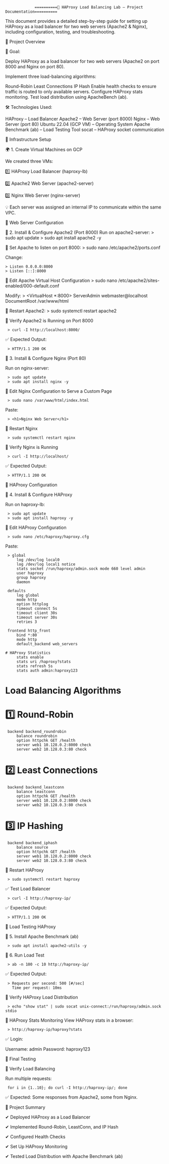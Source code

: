                  ==========📖 HAProxy Load Balancing Lab – Project Documentation==========


This document provides a detailed step-by-step guide for setting up HAProxy as a load balancer for two web servers (Apache2 & Nginx), including configuration, testing, and troubleshooting.



📌 Project Overview


🎯 Goal:

Deploy HAProxy as a load balancer for two web servers (Apache2 on port 8000 and Nginx on port 80).

Implement three load-balancing algorithms:

Round-Robin
Least Connections
IP Hash
Enable health checks to ensure traffic is routed to only available servers.
Configure HAProxy stats monitoring.
Test load distribution using ApacheBench (ab).


🛠️ Technologies Used:

HAProxy – Load Balancer
Apache2 – Web Server (port 8000)
Nginx – Web Server (port 80)
Ubuntu 22.04 (GCP VM) – Operating System
Apache Benchmark (ab) – Load Testing Tool
socat – HAProxy socket communication


📌 Infrastructure Setup

🌍 1. Create Virtual Machines on GCP

We created three VMs:

1️⃣ HAProxy Load Balancer (haproxy-lb)

2️⃣ Apache2 Web Server (apache2-server)

3️⃣ Nginx Web Server (nginx-server)


💡 Each server was assigned an internal IP to communicate within the same VPC.



📌 Web Server Configuration


🔹 2. Install & Configure Apache2 (Port 8000)
Run on apache2-server:
     > sudo apt update
     > sudo apt install apache2 -y

     
🔹 Set Apache to listen on port 8000:
     > sudo nano /etc/apache2/ports.conf
     
     
Change:

    > Listen 0.0.0.0:8000
    > Listen [::]:8000

    
🔹 Edit Apache Virtual Host Configuration
     > sudo nano /etc/apache2/sites-enabled/000-default.conf

     
Modify:
     > <VirtualHost *:8000>
           ServerAdmin webmaster@localhost
           DocumentRoot /var/www/html
       </VirtualHost>

       
🔹 Restart Apache2:
     > sudo systemctl restart apache2

     
🔹 Verify Apache2 is Running on Port 8000

     > curl -I http://localhost:8000/

     
✅ Expected Output:

     > HTTP/1.1 200 OK

     
🔹 3. Install & Configure Nginx (Port 80)

Run on nginx-server:

     > sudo apt update
     > sudo apt install nginx -y

     
🔹 Edit Nginx Configuration to Serve a Custom Page

     > sudo nano /var/www/html/index.html

     
Paste:

     > <h1>Nginx Web Server</h1>

     
🔹 Restart Nginx

     > sudo systemctl restart nginx

     
🔹 Verify Nginx is Running

     > curl -I http://localhost/

     
✅ Expected Output:

     > HTTP/1.1 200 OK

     
📌 HAProxy Configuration

🔹 4. Install & Configure HAProxy

Run on haproxy-lb:

     > sudo apt update
     > sudo apt install haproxy -y

     
🔹 Edit HAProxy Configuration

     > sudo nano /etc/haproxy/haproxy.cfg
     
Paste:

     > global
         log /dev/log local0
         log /dev/log local1 notice
         stats socket /run/haproxy/admin.sock mode 660 level admin
         user haproxy
         group haproxy
         daemon

     defaults
         log global
         mode http
         option httplog
         timeout connect 5s
         timeout client 30s
         timeout server 30s
         retries 3

     frontend http_front
         bind *:80
         mode http
         default_backend web_servers

    # HAProxy Statistics
         stats enable
         stats uri /haproxy?stats
         stats refresh 5s
         stats auth admin:haproxy123
     
# Load Balancing Algorithms

# 1️⃣ Round-Robin
     backend backend_roundrobin
         balance roundrobin
         option httpchk GET /health
         server web1 10.128.0.2:8000 check
         server web2 10.128.0.3:80 check

# 2️⃣ Least Connections
     backend backend_leastconn
         balance leastconn
         option httpchk GET /health
         server web1 10.128.0.2:8000 check
         server web2 10.128.0.3:80 check

# 3️⃣ IP Hashing
     backend backend_iphash
         balance source
         option httpchk GET /health
         server web1 10.128.0.2:8000 check
         server web2 10.128.0.3:80 check

         
🔹 Restart HAProxy

     > sudo systemctl restart haproxy

     
✅ Test Load Balancer

     > curl -I http://haproxy-ip/

     
✅ Expected Output:

     > HTTP/1.1 200 OK

     
📌 Load Testing HAProxy


🔹 5. Install Apache Benchmark (ab)


     > sudo apt install apache2-utils -y

     
🔹 6. Run Load Test

     > ab -n 100 -c 10 http://haproxy-ip/

     
✅ Expected Output:

     > Requests per second: 500 [#/sec]
       Time per request: 10ms

       
🔹 Verify HAProxy Load Distribution

     > echo "show stat" | sudo socat unix-connect:/run/haproxy/admin.sock stdio

     
📌 HAProxy Stats Monitoring
View HAProxy stats in a browser:

     > http://haproxy-ip/haproxy?stats

     
✅ Login:

Username: admin
Password: haproxy123


📌 Final Testing


🔹 Verify Load Balancing

Run multiple requests:

     for i in {1..10}; do curl -I http://haproxy-ip/; done

     
✅ Expected: Some responses from Apache2, some from Nginx.


📌 Project Summary

✔ Deployed HAProxy as a Load Balancer

✔ Implemented Round-Robin, LeastConn, and IP Hash

✔ Configured Health Checks

✔ Set Up HAProxy Monitoring

✔ Tested Load Distribution with Apache Benchmark (ab)

